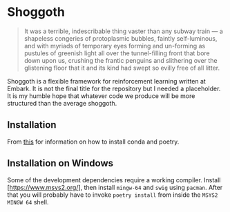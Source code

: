 # Shoggoth

> It was a terrible, indescribable thing vaster than any subway train — a
> shapeless congeries of protoplasmic bubbles, faintly self-luminous, and
> with myriads of temporary eyes forming and un-forming as pustules of greenish
> light all over the tunnel-filling front that bore down upon us, crushing the
> frantic penguins and slithering over the glistening floor that it and its
> kind had swept so evilly free of all litter.

Shoggoth is a flexible framework for reinforcement learning written at Embark.
It is not the final title for the repository but I needed a placeholder.
It is my humble hope that whatever code we produce will be more structured than the
average shoggoth.

## Installation

From [this](https://ealizadeh.com/blog/guide-to-python-env-pkg-dependency-using-conda-poetry) for
information on how to install conda and poetry.

## Installation on Windows

Some of the development dependencies require a working compiler. Install 
[https://www.msys2.org/], then install `mingw-64` and `swig` using `pacman`.
After that you will probably have to invoke `poetry install` from inside the
`MSYS2 MINGW 64` shell.